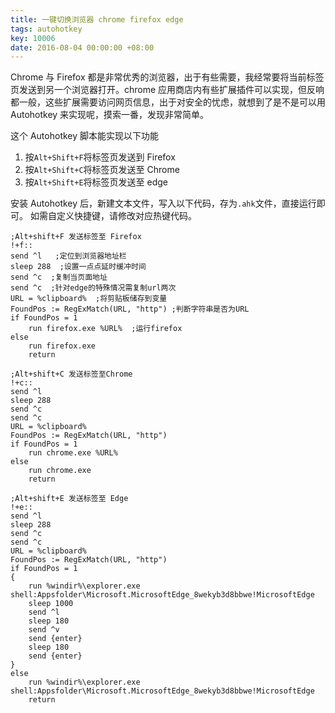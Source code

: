 ```yaml
---
title: 一键切换浏览器 chrome firefox edge
tags: autohotkey
key: 10006
date: 2016-08-04 00:00:00 +08:00
---
```


Chrome 与 Firefox 都是非常优秀的浏览器，出于有些需要，我经常要将当前标签页发送到另一个浏览器打开。chrome 应用商店内有些扩展插件可以实现，但反响都一般，这些扩展需要访问网页信息，出于对安全的忧虑，就想到了是不是可以用 Autohotkey 来实现呢，摸索一番，发现非常简单。

这个 Autohotkey 脚本能实现以下功能

1. 按`Alt+Shift+F`将标签页发送到 Firefox
1. 按`Alt+Shift+C`将标签页发送至 Chrome
1. 按`Alt+Shift+E`将标签页发送至 edge

<!--more-->

安装 Autohotkey 后，新建文本文件，写入以下代码，存为`.ahk`文件，直接运行即可。
如需自定义快捷键，请修改对应热键代码。

```
;Alt+shift+F 发送标签至 Firefox
!+f::
send ^l   ;定位到浏览器地址栏
sleep 288  ;设置一点点延时缓冲时间
send ^c  ;复制当页面地址
send ^c  ;针对edge的特殊情况需复制url两次
URL = %clipboard%  ;将剪贴板储存到变量
FoundPos := RegExMatch(URL, "http") ;判断字符串是否为URL
if FoundPos = 1
	run firefox.exe %URL%  ;运行firefox
else
	run firefox.exe
	return

;Alt+shift+C 发送标签至Chrome
!+c::
send ^l
sleep 288
send ^c
send ^c
URL = %clipboard%
FoundPos := RegExMatch(URL, "http")
if FoundPos = 1
	run chrome.exe %URL%
else
	run chrome.exe
	return

;Alt+shift+E 发送标签至 Edge
!+e::
send ^l
sleep 288
send ^c
send ^c
URL = %clipboard%
FoundPos := RegExMatch(URL, "http")
if FoundPos = 1
{
	run %windir%\explorer.exe shell:Appsfolder\Microsoft.MicrosoftEdge_8wekyb3d8bbwe!MicrosoftEdge
	sleep 1000
	send ^l
    sleep 180
	send ^v
	send {enter}
	sleep 180
	send {enter}
}
else
	run %windir%\explorer.exe shell:Appsfolder\Microsoft.MicrosoftEdge_8wekyb3d8bbwe!MicrosoftEdge
	return
```